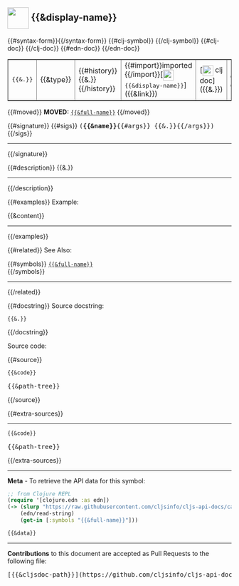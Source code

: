 ## <img width="48px" valign="middle" src="http://i.imgur.com/Hi20huC.png"> {{&display-name}}

 <table border="1">
<tr>
{{#syntax-form}}<td><samp>{{&.}}</samp></td>{{/syntax-form}}
<td>{{&type}}</td>
<td>{{#history}}{{&.}} {{/history}}</td>
{{#clj-symbol}}
<td>
{{#import}}imported {{/import}}[<img height="24px" valign="middle" src="http://i.imgur.com/1GjPKvB.png"> <samp>{{&display-name}}</samp>]({{&link}})
</td>
{{/clj-symbol}}
{{#clj-doc}}
<td>
[<img height="24px" valign="middle" src="http://i.imgur.com/1GjPKvB.png"> clj doc]({{&.}})
</td>
{{/clj-doc}}
{{#edn-doc}}
<td>
[<img height="24px" valign="middle" src="http://i.imgur.com/I8uNXHv.png"> edn doc]({{&.}})
</td>
{{/edn-doc}}
</tr>
</table>

{{#moved}}
__MOVED:__ [`{{&full-name}}`]({{&link}})
{{/moved}}

{{#signature}}
{{#sigs}}
 <samp>
(__{{&name}}__{{#args}} {{&.}}{{/args}})<br>
</samp>
{{/sigs}}

---
{{/signature}}

{{#description}}
{{&.}}

---
{{/description}}

{{#examples}}
Example:

{{&content}}

---
{{/examples}}

{{#related}}
See Also:

{{#symbols}}
[`{{&full-name}}`]({{&link}})<br>
{{/symbols}}

---
{{/related}}

{{#docstring}}
Source docstring:

```
{{&.}}
```
{{/docstring}}

Source code:

{{#source}}
```clj
{{&code}}
```

 <pre>
{{&path-tree}}
</pre>
{{/source}}

{{#extra-sources}}

---

```clj
{{&code}}
```

 <pre>
{{&path-tree}}
</pre>
{{/extra-sources}}

---

__Meta__ - To retrieve the API data for this symbol:

```clj
;; from Clojure REPL
(require '[clojure.edn :as edn])
(-> (slurp "https://raw.githubusercontent.com/cljsinfo/cljs-api-docs/catalog/cljs-api.edn")
    (edn/read-string)
    (get-in [:symbols "{{&full-name}}"]))
```

```clj
{{&data}}
```

---

__Contributions__ to this document are accepted as Pull Requests to the following file:

 <pre>
[{{&cljsdoc-path}}](https://github.com/cljsinfo/cljs-api-docs/blob/master/{{&cljsdoc-path}})
</pre>

